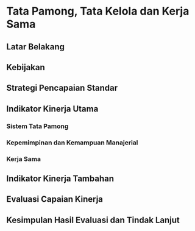 # Tata Pamong, Tata Kelola dan Kerja Sama

<!--@include: ../penilaian/7-12.md-->

## Latar Belakang

<!--@include: ../panduan/iii-d-2-1.md-->

## Kebijakan

<!--@include: ../panduan/iii-d-2-2.md-->

## Strategi Pencapaian Standar

<!--@include: ../panduan/iii-d-2-3.md-->

## Indikator Kinerja Utama

### Sistem Tata Pamong

<!--@include: ../panduan/iii-d-2-4-a.md-->

### Kepemimpinan dan Kemampuan Manajerial

<!--@include: ../panduan/iii-d-2-4-b.md-->

### Kerja Sama

<!--@include: ../panduan/iii-d-2-4-c.md-->

## Indikator Kinerja Tambahan

<!--@include: ../panduan/iii-d-2-5.md-->

## Evaluasi Capaian Kinerja

<!--@include: ../panduan/iii-d-2-6.md-->

## Kesimpulan Hasil Evaluasi dan Tindak Lanjut

<!--@include: ../panduan/iii-d-2-7.md-->
